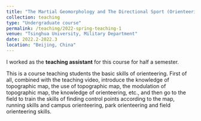 ```yaml
---
title: "The Martial Geomorphology and The Directional Sport (Orienteering)"
collection: teaching
type: "Undergraduate course"
permalink: /teaching/2022-spring-teaching-1
venue: "Tsinghua University, Military Department"
date: 2022.2-2022.3
location: "Beijing, China"
---
```


I worked as the **teaching assistant** for this course for half a semester.

This is a course teaching students the basic skills of orienteering. First of all, combined with the teaching video, introduce the knowledge of topographic map, the use of topographic map, the modulation of topographic map, the knowledge of orienteering, etc., and then go to the field to train the skills of finding control points according to the map, running skills and campus orienteering, park orienteering and field orienteering skills.